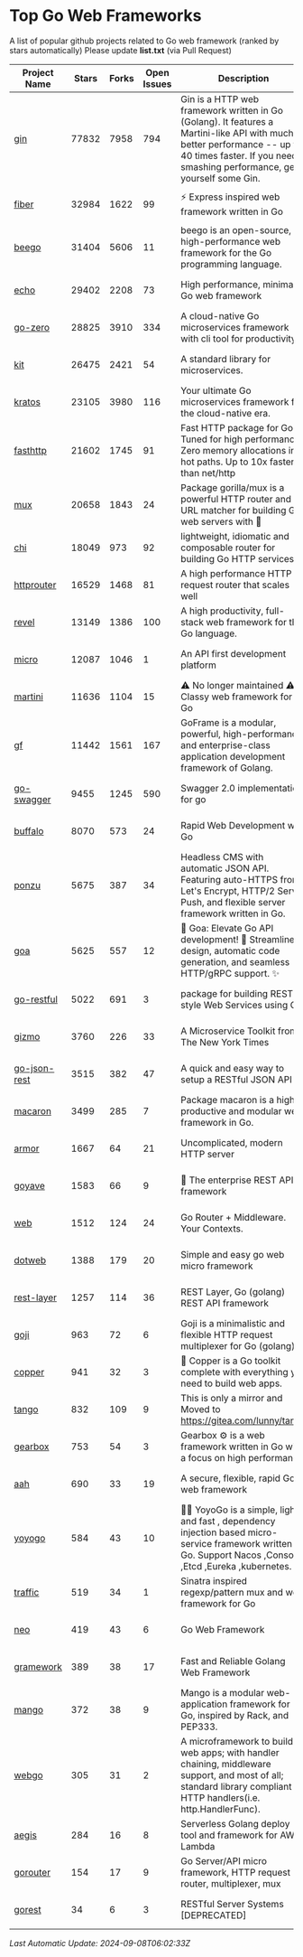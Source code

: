 # Top Go Web Frameworks
A list of popular github projects related to Go web framework (ranked by stars automatically)
Please update **list.txt** (via Pull Request)

| Project Name | Stars | Forks | Open Issues | Description | Last Commit |
| ------------ | ----- | ----- | ----------- | ----------- | ----------- |
| [gin](https://github.com/gin-gonic/gin) | 77832 | 7958 | 794 | Gin is a HTTP web framework written in Go (Golang). It features a Martini-like API with much better performance -- up to 40 times faster. If you need smashing performance, get yourself some Gin. | 2024-09-06 05:21:19 |
| [fiber](https://github.com/gofiber/fiber) | 32984 | 1622 | 99 | ⚡️ Express inspired web framework written in Go | 2024-09-02 13:38:59 |
| [beego](https://github.com/beego/beego) | 31404 | 5606 | 11 | beego is an open-source, high-performance web framework for the Go programming language. | 2024-09-02 06:14:33 |
| [echo](https://github.com/labstack/echo) | 29402 | 2208 | 73 | High performance, minimalist Go web framework | 2024-08-16 06:16:52 |
| [go-zero](https://github.com/zeromicro/go-zero) | 28825 | 3910 | 334 | A cloud-native Go microservices framework with cli tool for productivity. | 2024-09-07 13:13:42 |
| [kit](https://github.com/go-kit/kit) | 26475 | 2421 | 54 | A standard library for microservices. | 2024-03-13 13:42:15 |
| [kratos](https://github.com/go-kratos/kratos) | 23105 | 3980 | 116 | Your ultimate Go microservices framework for the cloud-native era. | 2024-09-02 08:55:48 |
| [fasthttp](https://github.com/valyala/fasthttp) | 21602 | 1745 | 91 | Fast HTTP package for Go. Tuned for high performance. Zero memory allocations in hot paths. Up to 10x faster than net/http | 2024-09-07 13:22:05 |
| [mux](https://github.com/gorilla/mux) | 20658 | 1843 | 24 | Package gorilla/mux is a powerful HTTP router and URL matcher for building Go web servers with 🦍 | 2024-06-19 23:50:04 |
| [chi](https://github.com/go-chi/chi) | 18049 | 973 | 92 | lightweight, idiomatic and composable router for building Go HTTP services | 2024-08-23 14:23:19 |
| [httprouter](https://github.com/julienschmidt/httprouter) | 16529 | 1468 | 81 | A high performance HTTP request router that scales well | 2024-01-30 10:56:56 |
| [revel](https://github.com/revel/revel) | 13149 | 1386 | 100 | A high productivity, full-stack web framework for the Go language. | 2022-04-12 20:53:30 |
| [micro](https://github.com/micro/micro) | 12087 | 1046 | 1 | An API first development platform  | 2024-07-15 10:09:40 |
| [martini](https://github.com/go-martini/martini) | 11636 | 1104 | 15 | ⚠️ No longer maintained ⚠️  Classy web framework for Go | 2017-01-21 21:58:54 |
| [gf](https://github.com/gogf/gf) | 11442 | 1561 | 167 | GoFrame is a modular, powerful, high-performance and enterprise-class application development framework of Golang.  | 2024-08-14 13:16:17 |
| [go-swagger](https://github.com/go-swagger/go-swagger) | 9455 | 1245 | 590 | Swagger 2.0 implementation for go | 2024-05-13 17:21:38 |
| [buffalo](https://github.com/gobuffalo/buffalo) | 8070 | 573 | 24 | Rapid Web Development w/ Go | 2023-01-26 15:34:17 |
| [ponzu](https://github.com/ponzu-cms/ponzu) | 5675 | 387 | 34 | Headless CMS with automatic JSON API. Featuring auto-HTTPS from Let's Encrypt, HTTP/2 Server Push, and flexible server framework written in Go. | 2020-01-02 00:14:32 |
| [goa](https://github.com/goadesign/goa) | 5625 | 557 | 12 | 🌟 Goa: Elevate Go API development! 🚀 Streamlined design, automatic code generation, and seamless HTTP/gRPC support. ✨ | 2024-09-05 15:50:06 |
| [go-restful](https://github.com/emicklei/go-restful) | 5022 | 691 | 3 | package for building REST-style Web Services using Go | 2024-08-23 09:45:53 |
| [gizmo](https://github.com/nytimes/gizmo) | 3760 | 226 | 33 | A Microservice Toolkit from The New York Times | 2021-04-30 15:27:05 |
| [go-json-rest](https://github.com/ant0ine/go-json-rest) | 3515 | 382 | 47 | A quick and easy way to setup a RESTful JSON API | 2017-09-13 04:12:08 |
| [macaron](https://github.com/go-macaron/macaron) | 3499 | 285 | 7 | Package macaron is a high productive and modular web framework in Go. | 2024-08-12 00:42:21 |
| [armor](https://github.com/labstack/armor) | 1667 | 64 | 21 | Uncomplicated, modern HTTP server | 2019-08-03 18:10:09 |
| [goyave](https://github.com/go-goyave/goyave) | 1583 | 66 | 9 | 🍐 The enterprise REST API framework | 2024-08-22 14:07:18 |
| [web](https://github.com/gocraft/web) | 1512 | 124 | 24 | Go Router + Middleware. Your Contexts. | 2019-02-07 15:06:52 |
| [dotweb](https://github.com/devfeel/dotweb) | 1388 | 179 | 20 | Simple and easy go web micro framework | 2023-12-13 02:13:17 |
| [rest-layer](https://github.com/rs/rest-layer) | 1257 | 114 | 36 | REST Layer, Go (golang) REST API framework | 2021-09-30 23:58:01 |
| [goji](https://github.com/goji/goji) | 963 | 72 | 6 | Goji is a minimalistic and flexible HTTP request multiplexer for Go (golang) | 2019-01-26 23:58:29 |
| [copper](https://github.com/gocopper/copper) | 941 | 32 | 3 | 🚀‏‏‎    ‎‏‏‎‏‏‎‎‎‎‎‎Copper is a Go toolkit complete with everything you need to build web apps. | 2024-06-04 14:59:15 |
| [tango](https://github.com/lunny/tango) | 832 | 109 | 9 | This is only a mirror and Moved to https://gitea.com/lunny/tango | 2019-05-17 03:31:10 |
| [gearbox](https://github.com/gogearbox/gearbox) | 753 | 54 | 3 | Gearbox :gear: is a web framework written in Go with a focus on high performance | 2022-09-21 00:20:37 |
| [aah](https://github.com/go-aah/aah) | 690 | 33 | 19 | A secure, flexible, rapid Go web framework | 2020-09-02 02:31:20 |
| [yoyogo](https://github.com/yoyofx/yoyogo) | 584 | 43 | 10 | 🦄🌈 YoyoGo is a simple, light and fast , dependency injection based micro-service framework written in Go. Support Nacos ,Consoul ,Etcd ,Eureka ,kubernetes. | 2024-02-07 09:13:19 |
| [traffic](https://github.com/gravityblast/traffic) | 519 | 34 | 1 | Sinatra inspired regexp/pattern mux and web framework for Go | 2015-11-26 21:31:07 |
| [neo](https://github.com/ivpusic/neo) | 419 | 43 | 6 | Go Web Framework | 2017-08-14 23:54:31 |
| [gramework](https://github.com/gramework/gramework) | 389 | 38 | 17 | Fast and Reliable Golang Web Framework | 2023-10-27 14:01:05 |
| [mango](https://github.com/paulbellamy/mango) | 372 | 38 | 9 | Mango is a modular web-application framework for Go, inspired by Rack, and PEP333. | 2017-10-17 08:18:43 |
| [webgo](https://github.com/bnkamalesh/webgo) | 305 | 31 | 2 | A microframework to build web apps; with handler chaining, middleware support, and most of all; standard library compliant HTTP handlers(i.e. http.HandlerFunc). | 2024-04-21 18:28:25 |
| [aegis](https://github.com/tmaiaroto/aegis) | 284 | 16 | 8 | Serverless Golang deploy tool and framework for AWS Lambda | 2019-07-28 17:59:41 |
| [gorouter](https://github.com/vardius/gorouter) | 154 | 17 | 9 | Go Server/API micro framework, HTTP request router, multiplexer, mux | 2024-09-05 02:45:54 |
| [gorest](https://github.com/tideland/gorest) | 34 | 6 | 3 | RESTful Server Systems [DEPRECATED] | 2017-11-10 13:00:37 |

*Last Automatic Update: 2024-09-08T06:02:33Z*